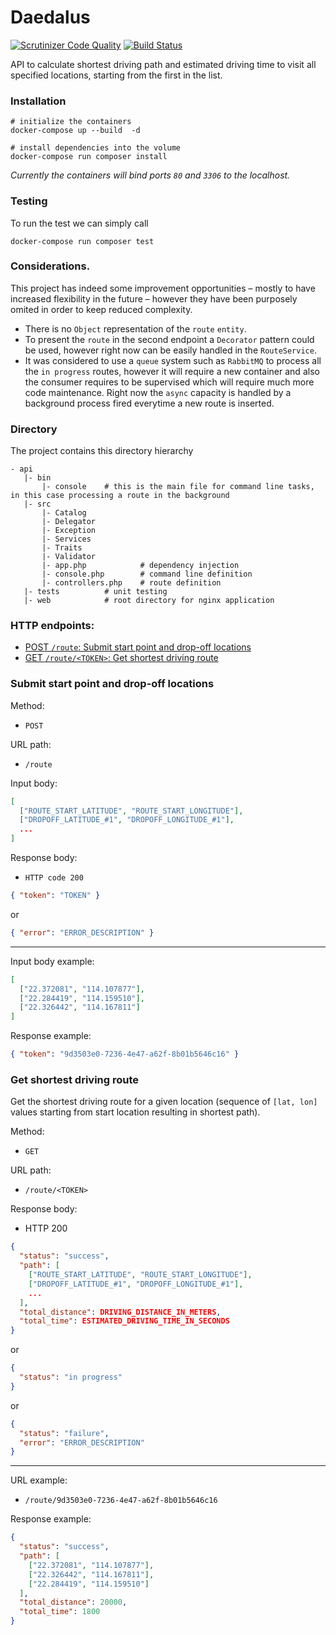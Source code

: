 Daedalus
========

[![Scrutinizer Code Quality](https://scrutinizer-ci.com/g/zetta/daedalus/badges/quality-score.png?b=master)](https://scrutinizer-ci.com/g/zetta/daedalus/?branch=master)
[![Build Status](https://scrutinizer-ci.com/g/zetta/daedalus/badges/build.png?b=master)](https://scrutinizer-ci.com/g/zetta/daedalus/build-status/master)

API to calculate shortest driving path and estimated driving time to visit all specified locations, starting from the first in the list.

### Installation

```
# initialize the containers
docker-compose up --build  -d

# install dependencies into the volume
docker-compose run composer install
```
*Currently the containers will bind ports `80` and `3306` to the localhost.*

### Testing

To run the test we can simply call

```
docker-compose run composer test
```

### Considerations.

This project has indeed some improvement opportunities – mostly to have increased flexibility in the future – however they have been purposely omited in order to keep reduced complexity.
 - There is no `Object` representation of the `route` `entity`.
 - To present the `route` in the second endpoint a `Decorator` pattern could be used, however right now can be easily handled in the `RouteService`.
 - It was considered to use a `queue` system such as `RabbitMQ` to process all the `in progress` routes, however it will require a new container and also the consumer requires to be supervised which will require much more code maintenance. Right now the `async` capacity is handled by a background process fired everytime a new route is inserted.

### Directory

The project contains this directory hierarchy

```
- api
   |- bin
       |- console    # this is the main file for command line tasks, in this case processing a route in the background
   |- src
       |- Catalog
       |- Delegator
       |- Exception
       |- Services
       |- Traits
       |- Validator
       |- app.php            # dependency injection
       |- console.php        # command line definition
       |- controllers.php    # route definition
   |- tests          # unit testing
   |- web            # root directory for nginx application
```

### HTTP endpoints:

- [POST `/route`: Submit start point and drop-off locations](#submit-start-point-and-drop-off-locations)
- [GET `/route/<TOKEN>`: Get shortest driving route](#get-shortest-driving-route)

### Submit start point and drop-off locations

Method:
 - `POST`

URL path:
 - `/route`

Input body:

```json
[
  ["ROUTE_START_LATITUDE", "ROUTE_START_LONGITUDE"],
  ["DROPOFF_LATITUDE_#1", "DROPOFF_LONGITUDE_#1"],
  ...
]
```

Response body:
 - `HTTP code 200`

```json
{ "token": "TOKEN" }
```

or

```json
{ "error": "ERROR_DESCRIPTION" }
```

---

Input body example:

```json
[
  ["22.372081", "114.107877"],
  ["22.284419", "114.159510"],
  ["22.326442", "114.167811"]
]
```

Response example:

```json
{ "token": "9d3503e0-7236-4e47-a62f-8b01b5646c16" }
```

### Get shortest driving route
Get the shortest driving route for a given location (sequence of `[lat, lon]` values starting from start location resulting in shortest path).

Method:
- `GET`

URL path:
- `/route/<TOKEN>`

Response body:
- HTTP 200

```json
{
  "status": "success",
  "path": [
    ["ROUTE_START_LATITUDE", "ROUTE_START_LONGITUDE"],
    ["DROPOFF_LATITUDE_#1", "DROPOFF_LONGITUDE_#1"],
    ...
  ],
  "total_distance": DRIVING_DISTANCE_IN_METERS,
  "total_time": ESTIMATED_DRIVING_TIME_IN_SECONDS
}
```
or

```json
{
  "status": "in progress"
}
```
or

```json
{
  "status": "failure",
  "error": "ERROR_DESCRIPTION"
}
```

---

URL example:
 - `/route/9d3503e0-7236-4e47-a62f-8b01b5646c16`

Response example:
```json
{
  "status": "success",
  "path": [
    ["22.372081", "114.107877"],
    ["22.326442", "114.167811"],
    ["22.284419", "114.159510"]
  ],
  "total_distance": 20000,
  "total_time": 1800
}
```
